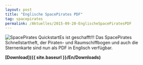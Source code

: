 ```yaml
---
layout: post
title: "Englische SpacePirates PDF"
tag: spacepirates
permalink: /Aktuelles/2015-09-20-EnglischeSpacePiratesPDF
---
```



<img alt="SpacePirates Quickstart" class="floatleft" src="{{ site.baseurl }}/assets/pics/spacepirates/titel/quickstart.png" />Es ist geschafft!!! Das SpacePirates Schnellstartheft, der Piraten- und Raumschiffbogen und auch die Sternenkarte sind nun als PDF in Englisch verfügbar.

**[Download]({{ site.baseurl }}/En/Downloads)**


